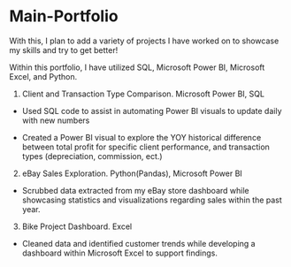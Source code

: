 # Main-Portfolio
With this, I plan to add a variety of projects I have worked on to showcase my skills and try to get better!

Within this portfolio, I have utilized SQL, Microsoft Power BI, Microsoft Excel, and Python.


1. Client and Transaction Type Comparison. Microsoft Power BI, SQL

- Used SQL code to assist in automating Power BI visuals to update daily with new numbers

- Created a Power BI visual to explore the YOY historical difference between total profit for specific client performance, and transaction types (depreciation, commission, ect.)

2. eBay Sales Exploration. Python(Pandas), Microsoft Power BI

- Scrubbed data extracted from my eBay store dashboard while showcasing statistics and visualizations regarding sales within the past year.

3. Bike Project Dashboard. Excel

- Cleaned data and identified customer trends while developing a dashboard within Microsoft Excel to support findings. 
